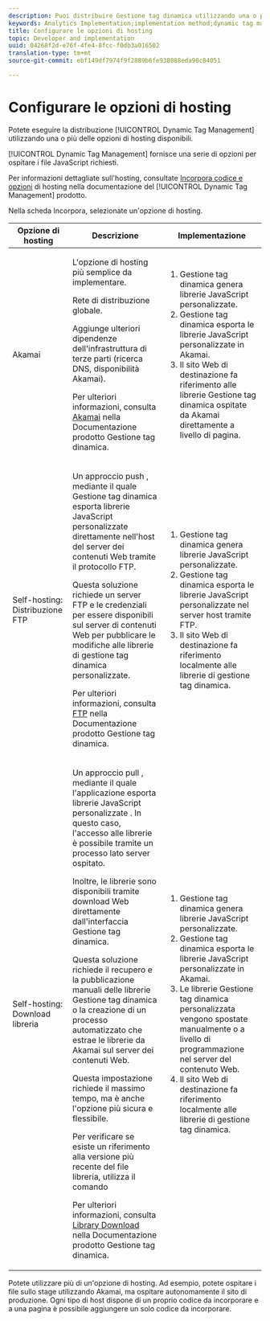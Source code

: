```yaml
---
description: Puoi distribuire Gestione tag dinamica utilizzando una o più delle opzioni di hosting disponibili.
keywords: Analytics Implementation;implementation method;dynamic tag management;dtm;hosting;hosting options;akamai;self hosting;self-hosting;ftp delivery;ftp hosting;library download
title: Configurare le opzioni di hosting
topic: Developer and implementation
uuid: 04268f2d-e76f-4fe4-8fcc-f0db3a016502
translation-type: tm+mt
source-git-commit: ebf149df7974f9f2889b6fe938088eda90c84051

---
```



# Configurare le opzioni di hosting

Potete eseguire la distribuzione [!UICONTROL Dynamic Tag Management] utilizzando una o più delle opzioni di hosting disponibili.

[!UICONTROL Dynamic Tag Management] fornisce una serie di opzioni per ospitare i file JavaScript richiesti.

Per informazioni dettagliate sull&#39;hosting, consultate [Incorpora codice e opzioni](https://marketing.adobe.com/resources/help/en_US/dtm/deployment.html) di hosting nella documentazione del [!UICONTROL Dynamic Tag Management] prodotto.

Nella scheda Incorpora, selezionate un&#39;opzione di hosting.

<table id="table_229298207DB64838B6F2477DFFAE073F"> 
 <thead> 
  <tr> 
   <th colname="col1" class="entry"> Opzione di hosting </th> 
   <th colname="col2" class="entry"> Descrizione </th> 
   <th colname="col3" class="entry"> Implementazione </th> 
  </tr> 
 </thead>
 <tbody> 
  <tr> 
   <td colname="col1"> <p>Akamai </p> </td> 
   <td colname="col2"> <p> L'opzione di hosting più semplice da implementare. </p> <p>Rete di distribuzione globale. </p> <p>Aggiunge ulteriori dipendenze dell'infrastruttura di terze parti (ricerca DNS, disponibilità Akamai). </p> <p>Per ulteriori informazioni, consulta <a href="https://marketing.adobe.com/resources/help/en_US/dtm/akamai.html"> Akamai</a> nella Documentazione prodotto Gestione tag dinamica. </p> </td> 
   <td colname="col3"> 
    <ol id="ol_EF148EF091A645B3962B084963B3C0B0"> 
     <li id="li_7ECE0C331EEE4907A563D581DF1DFEFE">Gestione tag dinamica genera librerie JavaScript personalizzate. </li> 
     <li id="li_8E2C858290EF4665B2F45ACAFA121CB3">Gestione tag dinamica esporta le librerie JavaScript personalizzate in Akamai. </li> 
     <li id="li_CE88B10B6E844A56BBB8C575A9363BA9">Il sito Web di destinazione fa riferimento alle librerie Gestione tag dinamica ospitate da Akamai direttamente a livello di pagina. </li> 
    </ol> </td> 
  </tr> 
  <tr> 
   <td colname="col1"> Self-hosting: Distribuzione FTP </td> 
   <td colname="col2"> <p>Un approccio <span class="term"> push</span> , mediante il quale Gestione tag dinamica esporta librerie JavaScript personalizzate direttamente nell'host del server dei contenuti Web tramite il protocollo FTP. </p> <p>Questa soluzione richiede un server FTP e le credenziali per essere disponibili sul server di contenuti Web per pubblicare le modifiche alle librerie di gestione tag dinamica personalizzate. </p> <p>Per ulteriori informazioni, consulta <a href="https://marketing.adobe.com/resources/help/en_US/dtm/deployment_ftp.html"> FTP</a> nella Documentazione prodotto Gestione tag dinamica. </p> </td> 
   <td colname="col3"> 
    <ol id="ol_60348F9C991D4F2B9457006B0F98C834"> 
     <li id="li_24A141C3C7074BF9897C022A22CAE78C">Gestione tag dinamica genera librerie JavaScript personalizzate. </li> 
     <li id="li_E1E0843060F7447E853EA416A0B033BE">Gestione tag dinamica esporta le librerie JavaScript personalizzate nel server host tramite FTP. </li> 
     <li id="li_EAF5D2ABD03B4911A0CFA464AD8791CE">Il sito Web di destinazione fa riferimento localmente alle librerie di gestione tag dinamica. </li> 
    </ol> </td> 
  </tr> 
  <tr> 
   <td colname="col1"> Self-hosting: Download libreria </td> 
   <td colname="col2"> <p>Un approccio <span class="term"> pull</span> , mediante il quale l'applicazione esporta librerie JavaScript personalizzate <!-- to Amazon S3-->. In questo caso, l'accesso alle librerie è possibile tramite un processo lato server ospitato. </p> <p>Inoltre, le librerie sono disponibili tramite download Web direttamente dall'interfaccia Gestione tag dinamica. </p> <p>Questa soluzione richiede il recupero e la pubblicazione manuali delle librerie Gestione tag dinamica o la creazione di un processo automatizzato che estrae le librerie da Akamai sul server dei contenuti Web. </p> <p>Questa impostazione richiede il massimo tempo, ma è anche l'opzione più sicura e flessibile. </p> <p>Per verificare se esiste un riferimento alla versione più recente del file libreria, utilizza il comando </p> <p>Per ulteriori informazioni, consulta<a href="https://marketing.adobe.com/resources/help/en_US/dtm/deployment_download.html"> Library Download</a> nella Documentazione prodotto Gestione tag dinamica. </p> </td> 
   <td colname="col3"> 
    <ol id="ol_F40B721306FE473496BD657262DFD585"> 
     <li id="li_4EA4D6B555CE4E9CA476C7550C18C061">Gestione tag dinamica genera librerie JavaScript personalizzate. </li> 
     <li id="li_BA40EBD7AD1546F29D8A209034D06477">Gestione tag dinamica esporta le librerie JavaScript personalizzate in Akamai. </li> 
     <li id="li_E107E69E386A40F3B067F9991C2979AF">Le librerie Gestione tag dinamica personalizzata vengono spostate manualmente o a livello di programmazione nel server del contenuto Web. </li> 
     <li id="li_0809038453B544168A20CE09D7E5AC59">Il sito Web di destinazione fa riferimento localmente alle librerie di gestione tag dinamica. </li> 
    </ol> </td> 
  </tr> 
 </tbody> 
</table>

Potete utilizzare più di un&#39;opzione di hosting. Ad esempio, potete ospitare i file sullo stage utilizzando Akamai, ma ospitare autonomamente il sito di produzione. Ogni tipo di host dispone di un proprio codice da incorporare e a una pagina è possibile aggiungere un solo codice da incorporare.
